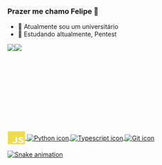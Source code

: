 ### Prazer me chamo Felipe 👋

- 🔭 Atualmente sou um universitário
- 🌱 Estudando altualmente, Pentest
<div style="display: flex" >
<img height="180em" src="https://github-readme-stats-git-masterrstaa-rickstaa.vercel.app/api?username=FelipeBan&amp;layout=compact&amp;langs_count=7&amp;theme=dracula" style="max-width: 100%;">
<img height="180em"  src="https://github-readme-stats-git-masterrstaa-rickstaa.vercel.app/api/top-langs/?username=FelipeBan&amp;show_icons=true&amp;theme=dracula&amp;include_all_commits=true&amp;count_private=true">
 </div>
 <div>
  <a href="https://github.com/FelipeBan">
</div>
<div style="display: inline_block"><br>
  <img align="center" alt="Js icon" height="30" width="40" src="https://raw.githubusercontent.com/devicons/devicon/master/icons/javascript/javascript-plain.svg">
  <img align="center" alt="Python icon" height="30" width="40" src="https://cdn.jsdelivr.net/gh/devicons/devicon/icons/python/python-original.svg">
  <img align="center" alt="Typescript icon" height="30" width="40" src="https://cdn.jsdelivr.net/gh/devicons/devicon/icons/typescript/typescript-original.svg" />
  <img  align="center" alt="Git icon" height="30" width="40" src="https://cdn.jsdelivr.net/gh/devicons/devicon/icons/git/git-original.svg" />
</div>
 
<div> 
 
  ![Snake animation](https://github.com/devemdobro/devemdobro/blob/output/github-contribution-grid-snake.svg)

</div>
